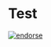 # Test


[![endorse](http://api.coderwall.com/caseydunham/endorse.png)](http://coderwall.com/caseydunham)


